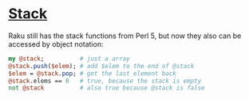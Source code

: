 [1]: https://rosettacode.org/wiki/Stack

# [Stack][1]





Raku still has the stack functions from Perl 5, but now they also can be accessed by object notation:

```perl
my @stack;          # just a array
@stack.push($elem); # add $elem to the end of @stack
$elem = @stack.pop; # get the last element back
@stack.elems == 0   # true, because the stack is empty
not @stack          # also true because @stack is false
```
